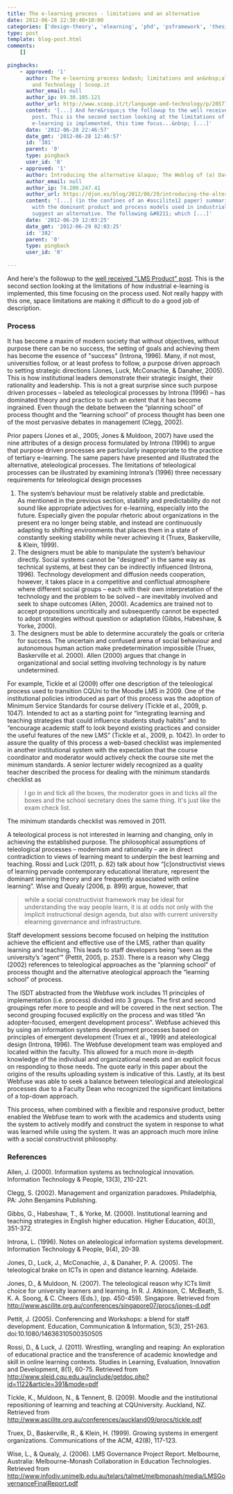 ```yaml
---
title: The e-learning process - limitations and an alternative
date: 2012-06-28 22:30:40+10:00
categories: ['design-theory', 'elearning', 'phd', 'psframework', 'thesis', 'webfuse']
type: post
template: blog-post.html
comments:
    []
    
pingbacks:
    - approved: '1'
      author: The e-learning process &ndash; limitations and an&nbsp;alternative | Language
        and Technology | Scoop.it
      author_email: null
      author_ip: 89.30.105.121
      author_url: http://www.scoop.it/t/language-and-technology/p/2057788971/the-e-learning-process-limitations-and-an-alternative
      content: '[...] And here&rsquo;s the followup to the well received &ldquo;LMS Product&rdquo;
        post. This is the second section looking at the limitations of how industrial
        e-learning is implemented, this time focus...&nbsp; [...]'
      date: '2012-06-28 22:46:57'
      date_gmt: '2012-06-28 12:46:57'
      id: '381'
      parent: '0'
      type: pingback
      user_id: '0'
    - approved: '1'
      author: Introducing the alternative &laquo; The Weblog of (a) David Jones
      author_email: null
      author_ip: 74.200.247.41
      author_url: https://djon.es/blog/2012/06/29/introducing-the-alternative/
      content: '[...] (in the confines of an #ascilite12 paper) summarise some constraints
        with the dominant product and process models used in industrial e-learning and
        suggest an alternative. The following &#8211; which [...]'
      date: '2012-06-29 12:03:25'
      date_gmt: '2012-06-29 02:03:25'
      id: '382'
      parent: '0'
      type: pingback
      user_id: '0'
    
---
```

And here's the followup to the [well received "LMS Product" post](/blog2/2012/06/28/the-lms-product-limitations-and-alternative/). This is the second section looking at the limitations of how industrial e-learning is implemented, this time focusing on the process used. Not really happy with this one, space limitations are making it difficult to do a good job of description.

### Process

It has become a maxim of modern society that without objectives, without purpose there can be no success, the setting of goals and achieving them has become the essence of "success" (Introna, 1996). Many, if not most, universities follow, or at least profess to follow, a purpose driven approach to setting strategic directions (Jones, Luck, McConachie, & Danaher, 2005). This is how institutional leaders demonstrate their strategic insight, their rationality and leadership. This is not a great surprise since such purpose driven processes – labeled as teleological processes by Introna (1996) – has dominated theory and practice to such an extent that it has become ingrained. Even though the debate between the “planning school” of process thought and the “learning school” of process thought has been one of the most pervasive debates in management (Clegg, 2002).

Prior papers (Jones et al., 2005; Jones & Muldoon, 2007) have used the nine attributes of a design process formulated by Introna (1996) to argue that purpose driven processes are particularly inappropriate to the practice of tertiary e-learning. The same papers have presented and illustrated the alternative, ateleological processes. The limitations of teleological processes can be illustrated by examining Introna’s (1996) three necessary requirements for teleological design processes

1. The system’s behaviour must be relatively stable and predictable.  
    As mentioned in the previous section, stability and predictability do not sound like appropriate adjectives for e-learning, especially into the future. Especially given the popular rhetoric about organizations in the present era no longer being stable, and instead are continuously adapting to shifting environments that places them in a state of constantly seeking stability while never achieving it (Truex, Baskerville, & Klein, 1999).
2. The designers must be able to manipulate the system’s behaviour directly. Social systems cannot be "designed" in the same way as technical systems, at best they can be indirectly influenced (Introna, 1996). Technology development and diffusion needs cooperation, however, it takes place in a competitive and conflictual atmosphere where different social groups – each with their own interpretation of the technology and the problem to be solved – are inevitably involved and seek to shape outcomes (Allen, 2000). Academics are trained not to accept propositions uncritically and subsequently cannot be expected to adopt strategies without question or adaptation (Gibbs, Habeshaw, & Yorke, 2000).
3. The designers must be able to determine accurately the goals or criteria for success. The uncertain and confused arena of social behaviour and autonomous human action make predetermination impossible (Truex, Baskerville et al. 2000). Allen (2000) argues that change in organizational and social setting involving technology is by nature undetermined.

For example, Tickle et al (2009) offer one description of the teleological process used to transition CQUni to the Moodle LMS in 2009. One of the institutional policies introduced as part of this process was the adoption of Minimum Service Standards for course delivery (Tickle et al., 2009, p. 1047). Intended to act as a starting point for “integrating learning and teaching strategies that could influence students study habits” and to “encourage academic staff to look beyond existing practices and consider the useful features of the new LMS” (Tickle et al., 2009, p. 1042). In order to assure the quality of this process a web-based checklist was implemented in another institutional system with the expectation that the course coordinator and moderator would actively check the course site met the minimum standards. A senior lecturer widely recognized as a quality teacher described the process for dealing with the minimum standards checklist as

> I go in and tick all the boxes, the moderator goes in and ticks all the boxes and the school secretary does the same thing. It's just like the exam check list.

The minimum standards checklist was removed in 2011.

A teleological process is not interested in learning and changing, only in achieving the established purpose. The philosophical assumptions of teleological processes – modernism and rationality – are in direct contradiction to views of learning meant to underpin the best learning and teaching. Rossi and Luck (2011, p. 62) talk about how “\[c\]onstructivist views of learning pervade contemporary educational literature, represent the dominant learning theory and are frequently associated with online learning”. Wise and Quealy (2006, p. 899) argue, however, that

> while a social constructivist framework may be ideal for understanding the way people learn, it is at odds not only with the implicit instructional design agenda, but also with current university elearning governance and infrastructure.

Staff development sessions become focused on helping the institution achieve the efficient and effective use of the LMS, rather than quality learning and teaching. This leads to staff developers being “seen as the university’s ‘agent’” (Pettit, 2005, p. 253). There is a reason why Clegg (2002) references to teleological approaches as the “planning school” of process thought and the alternative ateological approach the “learning school” of process.

The ISDT abstracted from the Webfuse work includes 11 principles of implementation (i.e. process) divided into 3 groups. The first and second groupings refer more to people and will be covered in the next section. The second grouping focused explicitly on the process and was titled “An adopter-focused, emergent development process”. Webfuse achieved this by using an information systems development processes based on principles of emergent development (Truex et al., 1999) and ateleological design (Introna, 1996). The Webfuse development team was employed and located within the faculty. This allowed for a much more in-depth knowledge of the individual and organizational needs and an explicit focus on responding to those needs. The quote early in this paper about the origins of the results uploading system is indicative of this. Lastly, at its best Webfuse was able to seek a balance between teleological and ateleological processes due to a Faculty Dean who recognized the significant limitations of a top-down approach.

This process, when combined with a flexible and responsive product, better enabled the Webfuse team to work with the academics and students using the system to actively modify and construct the system in response to what was learned while using the system. It was an approach much more inline with a social constructivist philosophy.

### References

Allen, J. (2000). Information systems as technological innovation. Information Technology & People, 13(3), 210-221.

Clegg, S. (2002). Management and organization paradoxes. Philadelphia, PA: John Benjamins Publishing.

Gibbs, G., Habeshaw, T., & Yorke, M. (2000). Institutional learning and teaching strategies in English higher education. Higher Education, 40(3), 351-372.

Introna, L. (1996). Notes on ateleological information systems development. Information Technology & People, 9(4), 20-39.

Jones, D., Luck, J., McConachie, J., & Danaher, P. A. (2005). The teleological brake on ICTs in open and distance learning. Adelaide.

Jones, D., & Muldoon, N. (2007). The teleological reason why ICTs limit choice for university learners and learning. In R. J. Atkinson, C. McBeath, S. K. A. Soong, & C. Cheers (Eds.), (pp. 450-459). Singapore. Retrieved from http://www.ascilite.org.au/conferences/singapore07/procs/jones-d.pdf

Pettit, J. (2005). Conferencing and Workshops: a blend for staff development. Education, Communication & Information, 5(3), 251-263. doi:10.1080/14636310500350505

Rossi, D., & Luck, J. (2011). Wrestling, wrangling and reaping: An exploration of educational practice and the transference of academic knowledge and skill in online learning contexts. Studies in Learning, Evaluation, Innovation and Development, 8(1), 60-75. Retrieved from http://www.sleid.cqu.edu.au/include/getdoc.php?id=1122&article=391&mode=pdf

Tickle, K., Muldoon, N., & Tennent, B. (2009). Moodle and the institutional repositioning of learning and teaching at CQUniversity. Auckland, NZ. Retrieved from http://www.ascilite.org.au/conferences/auckland09/procs/tickle.pdf

Truex, D., Baskerville, R., & Klein, H. (1999). Growing systems in emergent organizations. Communications of the ACM, 42(8), 117-123.

Wise, L., & Quealy, J. (2006). LMS Governance Project Report. Melbourne, Australia: Melbourne-Monash Collaboration in Education Technologies. Retrieved from http://www.infodiv.unimelb.edu.au/telars/talmet/melbmonash/media/LMSGovernanceFinalReport.pdf